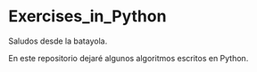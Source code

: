# Exercises_in_Python

Saludos desde la batayola.

En este repositorio dejaré algunos algoritmos escritos en Python. 


